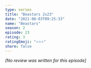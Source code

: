 ```yaml
---
type: series
title: "Beastars 2x23"
date: "2021-08-03T09:25:33"
name: "Beastars"
season: 2
episode: 23
rating: 3
ratingEmoji: "⭐️⭐️⭐️"
share: false
---
```


_[No review was written for this episode]_
